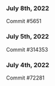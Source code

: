 ### July 8th, 2022

Commit #5651

### July 5th, 2022

Commit #314353


### July 4th, 2022

Commit #72281
